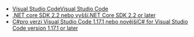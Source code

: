 * [<span data-ttu-id="db810-101">Visual Studio Code</span><span class="sxs-lookup"><span data-stu-id="db810-101">Visual Studio Code</span></span>](https://code.visualstudio.com/download)
* [<span data-ttu-id="db810-102">.NET core SDK 2.2 nebo vyšší</span><span class="sxs-lookup"><span data-stu-id="db810-102">.NET Core SDK 2.2 or later</span></span>](https://www.microsoft.com/net/download/all)
* [<span data-ttu-id="db810-103">C#pro verzi Visual Studio Code 1.17.1 nebo novější</span><span class="sxs-lookup"><span data-stu-id="db810-103">C# for Visual Studio Code version 1.17.1 or later</span></span>](https://marketplace.visualstudio.com/items?itemName=ms-vscode.csharp)
